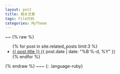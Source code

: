 ```yaml
---
layout: post
title: 相关文章
tags: File代码
categories: MyTheme
---
```




~~
{% raw %}
<ul>
  {% for post in site.related_posts limit:3 %}
    <li>
      <a href="{{ post.url }}">
        {{ post.title }}
      </a>
      <time>{{ post.date | date: "%B %-d, %Y" }}</time>
    </li>
  {% endfor %}
</ul>
{% endraw %}
~~~
{: .language-ruby}
